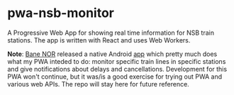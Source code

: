 # pwa-nsb-monitor

A Progressive Web App for showing real time information for NSB train stations.
The app is written with React and uses Web Workers.

**Note**: [Bane NOR](https://www.banenor.no/) released a native Android [app](https://play.google.com/store/apps/details?id=no.banenor.naa) which pretty much does what my PWA inteded to do: monitor specific train lines in specific stations and give notifications about delays and cancellations.
Development for this PWA won't continue, but it was/is a good exercise for trying out PWA and various web APIs.
The repo will stay here for future reference.
